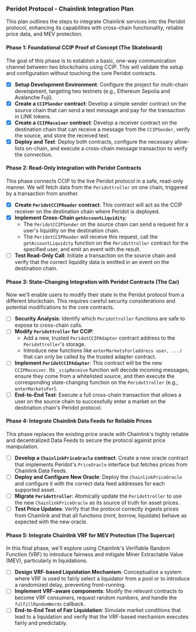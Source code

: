 ### Peridot Protocol - Chainlink Integration Plan

This plan outlines the steps to integrate Chainlink services into the Peridot protocol, enhancing its capabilities with cross-chain functionality, reliable price data, and MEV protection.

#### Phase 1: Foundational CCIP Proof of Concept (The Skateboard)

The goal of this phase is to establish a basic, one-way communication channel between two blockchains using CCIP. This will validate the setup and configuration without touching the core Peridot contracts.

- [x] **Setup Development Environment**: Configure the project for multi-chain development, targeting two testnets (e.g., Ethereum Sepolia and Avalanche Fuji).
- [x] **Create a `CCIPSender` contract**: Develop a simple sender contract on the source chain that can send a text message and pay for the transaction in LINK tokens.
- [x] **Create a `CCIPReceiver` contract**: Develop a receiver contract on the destination chain that can receive a message from the `CCIPSender`, verify the source, and store the received text.
- [x] **Deploy and Test**: Deploy both contracts, configure the necessary allow-lists on-chain, and execute a cross-chain message transaction to verify the connection.

#### Phase 2: Read-Only Integration with Peridot Contracts

This phase connects CCIP to the live Peridot protocol in a safe, read-only manner. We will fetch data from the `Peridottroller` on one chain, triggered by a transaction from another.

- [x] **Create `PeridotCCIPReader` contract**: This contract will act as the CCIP receiver on the destination chain where Peridot is deployed.
- [x] **Implement Cross-Chain `getAccountLiquidity`**:
  - The `PeridotCCIPSender` on the source chain can send a request for a user's liquidity on the destination chain.
  - The `PeridotCCIPReader` will receive this request, call the `getAccountLiquidity` function on the `Peridottroller` contract for the specified user, and emit an event with the result.
- [ ] **Test Read-Only Call**: Initiate a transaction on the source chain and verify that the correct liquidity data is emitted in an event on the destination chain.

#### Phase 3: State-Changing Integration with Peridot Contracts (The Car)

Now we'll enable users to modify their state in the Peridot protocol from a different blockchain. This requires careful security considerations and potential modifications to the core contracts.

- [ ] **Security Analysis**: Identify which `Peridottroller` functions are safe to expose to cross-chain calls.
- [ ] **Modify `Peridottroller` for CCIP**:
  - Add a new, trusted `PeridotCCIPAdapter` contract address to the `Peridottroller`'s storage.
  - Introduce new functions like `enterMarketsFor(address user, ...)` that can only be called by the trusted adapter contract.
- [ ] **Implement `PeridotCCIPAdapter`**: This contract will be the new `CCIPReceiver`. Its `_ccipReceive` function will decode incoming messages, ensure they come from a whitelisted source, and then execute the corresponding state-changing function on the `Peridottroller` (e.g., `enterMarketsFor`).
- [ ] **End-to-End Test**: Execute a full cross-chain transaction that allows a user on the source chain to successfully enter a market on the destination chain's Peridot protocol.

#### Phase 4: Integrate Chainlink Data Feeds for Reliable Prices

This phase replaces the existing price oracle with Chainlink's highly reliable and decentralized Data Feeds to secure the protocol against price manipulation.

- [ ] **Develop a `ChainlinkPriceOracle` contract**: Create a new oracle contract that implements Peridot's `PriceOracle` interface but fetches prices from Chainlink Data Feeds.
- [ ] **Deploy and Configure New Oracle**: Deploy the `ChainlinkPriceOracle` and configure it with the correct data feed addresses for each supported asset.
- [ ] **Migrate `Peridottroller`**: Atomically update the `Peridottroller` to use the new `ChainlinkPriceOracle` as its source of truth for asset prices.
- [ ] **Test Price Updates**: Verify that the protocol correctly ingests prices from Chainlink and that all functions (mint, borrow, liquidate) behave as expected with the new oracle.

#### Phase 5: Integrate Chainlink VRF for MEV Protection (The Supercar)

In this final phase, we'll explore using Chainlink's Verifiable Random Function (VRF) to introduce fairness and mitigate Miner Extractable Value (MEV), particularly in liquidations.

- [ ] **Design VRF-based Liquidation Mechanism**: Conceptualize a system where VRF is used to fairly select a liquidator from a pool or to introduce a randomized delay, preventing front-running.
- [ ] **Implement VRF-aware components**: Modify the relevant contracts to become VRF consumers, request random numbers, and handle the `fulfillRandomWords` callback.
- [ ] **End-to-End Test of Fair Liquidation**: Simulate market conditions that lead to a liquidation and verify that the VRF-based mechanism executes fairly and predictably.
